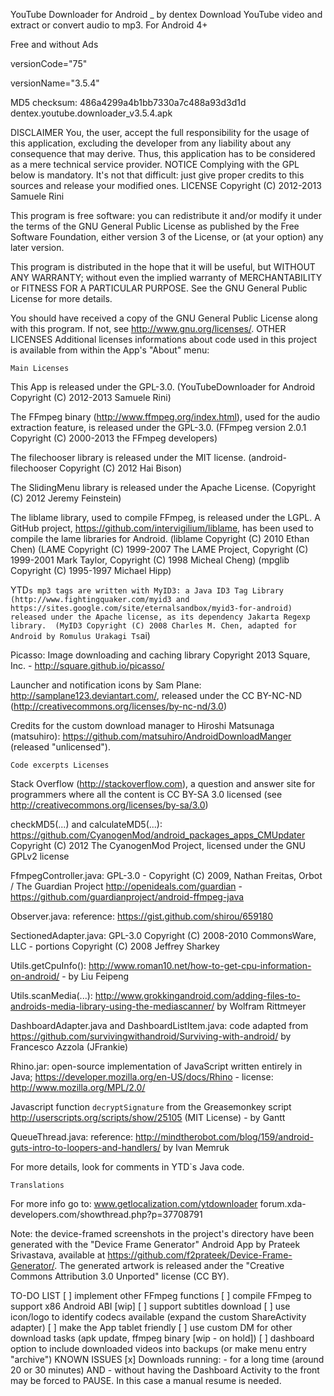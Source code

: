 YouTube Downloader for Android _ by dentex
Download YouTube video and extract or convert audio to mp3. For Android 4+

Free and without Ads

versionCode="75"

versionName="3.5.4"

MD5 checksum: 486a4299a4b1bb7330a7c488a93d3d1d dentex.youtube.downloader_v3.5.4.apk

DISCLAIMER
You, the user, accept the full responsibility for the usage of 
this application, excluding the developer from any liability about 
any consequence that may derive. Thus, this application has to be 
considered as a mere technical service provider.
NOTICE
Complying with the GPL below is mandatory.
It's not that difficult: just give proper credits 
to this sources and release your modified ones.
LICENSE
Copyright (C) 2012-2013 Samuele Rini

This program is free software: you can redistribute it and/or modify
it under the terms of the GNU General Public License as published by
the Free Software Foundation, either version 3 of the License, or
(at your option) any later version.

This program is distributed in the hope that it will be useful,
but WITHOUT ANY WARRANTY; without even the implied warranty of
MERCHANTABILITY or FITNESS FOR A PARTICULAR PURPOSE.  See the
GNU General Public License for more details.

You should have received a copy of the GNU General Public License
along with this program.  If not, see <http://www.gnu.org/licenses/>.
OTHER LICENSES
Additional licenses informations about code used in this project
is available from within the App's "About" menu:

    Main Licenses 

This App is released under the GPL-3.0. 
(YouTubeDownloader for Android Copyright (C) 2012-2013 Samuele Rini) 

The FFmpeg binary (http://www.ffmpeg.org/index.html), 
used for the audio extraction feature, is released under the GPL-3.0. 
(FFmpeg version 2.0.1 Copyright (C) 2000-2013 the FFmpeg developers) 

The filechooser library is released under the MIT license. 
(android-filechooser Copyright (C) 2012 Hai Bison) 

The SlidingMenu library is released under the Apache License. 
(Copyright (C) 2012 Jeremy Feinstein) 

The liblame library, used to compile FFmpeg, is released under the LGPL. 
A GitHub project, https://github.com/intervigilium/liblame, 
has been used to compile the lame libraries for Android. 
(liblame Copyright (C) 2010 Ethan Chen) 
(LAME Copyright (C) 1999-2007 The LAME Project, 
Copyright (C) 1999-2001 Mark Taylor, 
Copyright (C) 1998 Micheal Cheng) 
(mpglib Copyright (C) 1995-1997 Michael Hipp) 

YTD`s mp3 tags are written with MyID3: a Java ID3 Tag Library 
(http://www.fightingquaker.com/myid3 and 
https://sites.google.com/site/eternalsandbox/myid3-for-android)
released under the Apache license, as its dependency Jakarta Regexp library. 
(MyID3 Copyright (C) 2008 Charles M. Chen, adapted for Android by Romulus Urakagi Ts`ai) 

Picasso: Image downloading and caching library
Copyright 2013 Square, Inc. - http://square.github.io/picasso/ 

Launcher and notification icons by Sam Plane: http://samplane123.deviantart.com/, 
released under the CC BY-NC-ND (http://creativecommons.org/licenses/by-nc-nd/3.0) 

Credits for the custom download manager to Hiroshi Matsunaga (matsuhiro): 
https://github.com/matsuhiro/AndroidDownloadManger (released "unlicensed"). 

    Code excerpts Licenses 

Stack Overflow (http://stackoverflow.com), a question and answer site for programmers where
all the content is CC BY-SA 3.0 licensed (see http://creativecommons.org/licenses/by-sa/3.0) 

checkMD5(...) and calculateMD5(...): 
https://github.com/CyanogenMod/android_packages_apps_CMUpdater
Copyright (C) 2012 The CyanogenMod Project, licensed under the GNU GPLv2 license 

FfmpegController.java: GPL-3.0 - Copyright (C) 2009, Nathan Freitas, Orbot / The Guardian Project
http://openideals.com/guardian - https://github.com/guardianproject/android-ffmpeg-java 

Observer.java: reference: https://gist.github.com/shirou/659180 

SectionedAdapter.java: GPL-3.0
Copyright (C) 2008-2010 CommonsWare, LLC - portions Copyright (C) 2008 Jeffrey Sharkey 

Utils.getCpuInfo(): http://www.roman10.net/how-to-get-cpu-information-on-android/ - by Liu Feipeng 

Utils.scanMedia(...):
http://www.grokkingandroid.com/adding-files-to-androids-media-library-using-the-mediascanner/
by Wolfram Rittmeyer 

DashboardAdapter.java and DashboardListItem.java: 
code adapted from https://github.com/survivingwithandroid/Surviving-with-android/
by Francesco Azzola (JFrankie) 

Rhino.jar: open-source implementation of JavaScript written entirely in Java;
https://developer.mozilla.org/en-US/docs/Rhino - license: http://www.mozilla.org/MPL/2.0/ 

Javascript function `decryptSignature` from the Greasemonkey script 
http://userscripts.org/scripts/show/25105 (MIT License) - by Gantt 

QueueThread.java:
reference: http://mindtherobot.com/blog/159/android-guts-intro-to-loopers-and-handlers/ 
by Ivan Memruk 

 For more details, look for comments in YTD`s Java code. 

    Translations 

For more info go to: 
www.getlocalization.com/ytdownloader 
forum.xda-developers.com/showthread.php?p=37708791

Note:
the device-framed screenshots in the project's directory have 
been generated with the "Device Frame Generator" Android App by 
Prateek Srivastava, available at 
<https://github.com/f2prateek/Device-Frame-Generator/>.
The generated artwork is released ander the "Creative Commons 
Attribution 3.0 Unported" license (CC BY).

TO-DO LIST
[ ] implement other FFmpeg functions
[ ] compile FFmpeg to support x86 Android ABI [wip]
[ ] support subtitles download
[ ] use icon/logo to identify codecs available 
    (expand the custom ShareActivity adapter)
[ ] make the App tablet friendly
[ ] use custom DM for other download tasks 
    (apk update, ffmpeg binary [wip - on hold])
[ ] dashboard option to include downloaded videos into backups 
    (or make menu entry "archive")
KNOWN ISSUES
[x] Downloads running:
    - for a long time (around 20 or 30 minutes)
    AND 
    - without having the Dashboard Activity to the front
    may be forced to PAUSE. In this case a manual resume is needed.

